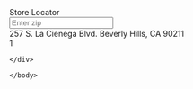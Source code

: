 <!DOCTYPE html>
<html>
    <head>
        <title>Google Maps Store Locator</title>
        <script src="https://kit.fontawesome.com/c939d0e917.js"></script>
    <link rel="stylesheet" href="style/style.css"
    </head>
    <body>

<div class="title">Store Locator</div>
<div class="search-container">
    <div class="search">
        <input id="zip-code-input" type="text" placeholder="Enter zip">
        <i class="fas fa-search"></i>
    </div>
</div>
<div class="store-list-container">
    <div cass="store-list">
        <div class="store-container">
            <div class="store-container-background">
                <div class="store-address">
                   <span>257 S. La Cienega Blvd.</span>
                   <span>Beverly Hills, CA 90211</span>
                </div>        
            <div class="store-phone-number"></div>
            <div class="store-number-container">
                <div class="store-number ">1</div>
            </div>
            </div>
        </div>

    </div>
</div>
<!-- This div is whats going to store the actual Map-->      
<div id="map"></div>

<script src="js/store-data.js"></script>

<script src="js/index.js"></script>



<script async defer
src="https://maps.googleapis.com/maps/api/js?key=AIzaSyCplOrBWSAYp9RDROfEgdfYHBDHGKKwPOg&callback=initMap">
</script>

    </body>
</html>
